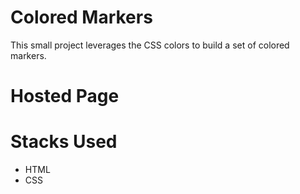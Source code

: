 # Colored Markers

This small project leverages the CSS colors to build a set of colored markers.

# Hosted Page

# Stacks Used

   - HTML
   - CSS
